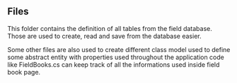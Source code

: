 ## Files

This folder contains the definition of all tables from the field database. Those are used to create, read and save from the database easier. 

Some other files are also used to create different class model used to define some abstract entity with properties used throughout the application code like FieldBooks.cs can keep track of all the informations used inside field book page. 
